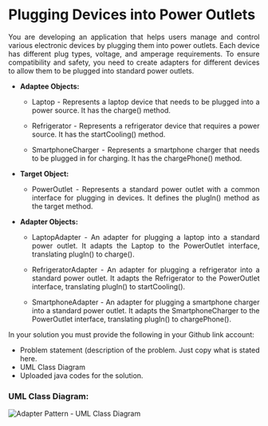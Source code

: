 # Plugging Devices into Power Outlets

<div align="justify">You are developing an application that helps users manage and control various electronic devices by plugging them into power outlets. Each device has different plug types, voltage, and amperage requirements. To ensure compatibility and safety, you need to create adapters for different devices to allow them to be plugged into standard power outlets.

- **Adaptee Objects:**

  - Laptop - Represents a laptop device that needs to be plugged into a power source. It has the charge() method.

  - Refrigerator - Represents a refrigerator device that requires a power source. It has the startCooling() method.

  - SmartphoneCharger - Represents a smartphone charger that needs to be plugged in for charging. It has the chargePhone() method.

- **Target Object:**

  - PowerOutlet - Represents a standard power outlet with a common interface for plugging in devices. It defines the plugIn() method as the target method.

- **Adapter Objects:**

  - LaptopAdapter - An adapter for plugging a laptop into a standard power outlet. It adapts the Laptop to the PowerOutlet interface, translating plugIn() to charge().

  - RefrigeratorAdapter - An adapter for plugging a refrigerator into a standard power outlet. It adapts the Refrigerator to the PowerOutlet interface, translating plugIn() to startCooling().

  - SmartphoneAdapter - An adapter for plugging a smartphone charger into a standard power outlet. It adapts the SmartphoneCharger to the PowerOutlet interface, translating plugIn() to chargePhone().

In your solution you must provide the following in your Github link account:

  - Problem statement (description of the problem. Just copy what is stated here.
  - UML Class Diagram
  - Uploaded java codes for the solution.</div>


### UML Class Diagram:

![Adapter Pattern - UML Class Diagram](https://github.com/user-attachments/assets/2e296e4b-4b9e-43aa-a7f1-7d22b8548961)
